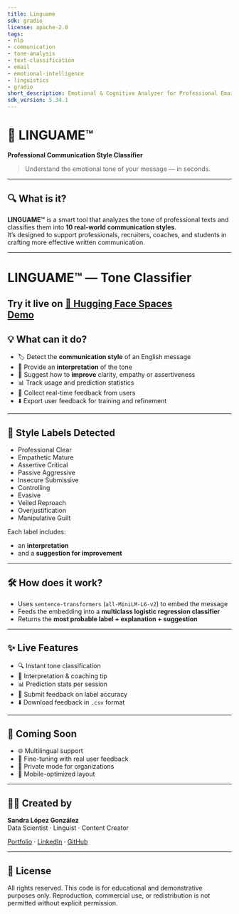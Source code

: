 ```yaml
---
title: Linguame
sdk: gradio
license: apache-2.0
tags:
- nlp
- communication
- tone-analysis
- text-classification
- email
- emotional-intelligence
- linguistics
- gradio
short_description: Emotional & Cognitive Analyzer for Professional Emails
sdk_version: 5.34.1
---
```


# 🧠 LINGUAME™  
**Professional Communication Style Classifier**

> Understand the emotional tone of your message — in seconds.

---

## 🔍 What is it?

**LINGUAME™** is a smart tool that analyzes the tone of professional texts and classifies them into **10 real-world communication styles**.  
It’s designed to support professionals, recruiters, coaches, and students in crafting more effective written communication.

---
# LINGUAME™ — Tone Classifier

Try it live on [🤗 Hugging Face Spaces](https://huggingface.co/spaces/tu-usuario/tu-space)  
[Demo](https://huggingface.co/spaces/tu-usuario/tu-space/badge.svg)
---

## 💡 What can it do?

- 🏷️ Detect the **communication style** of an English message
- 🧠 Provide an **interpretation** of the tone
- 💬 Suggest how to **improve** clarity, empathy or assertiveness
- 📊 Track usage and prediction statistics
- 📝 Collect real-time feedback from users
- ⬇️ Export user feedback for training and refinement

---

## 🧠 Style Labels Detected

- Professional Clear  
- Empathetic Mature  
- Assertive Critical  
- Passive Aggressive  
- Insecure Submissive  
- Controlling  
- Evasive  
- Veiled Reproach  
- Overjustification  
- Manipulative Guilt  

Each label includes:
- an **interpretation**
- and a **suggestion for improvement**

---

## 🛠️ How does it work?

- Uses `sentence-transformers` (`all-MiniLM-L6-v2`) to embed the message  
- Feeds the embedding into a **multiclass logistic regression classifier**
- Returns the **most probable label + explanation + suggestion**

---

## ✨ Live Features

- 🔍 Instant tone classification
- 🧠 Interpretation & coaching tip
- 📊 Prediction stats per session
- 📝 Submit feedback on label accuracy
- ⬇️ Download feedback in `.csv` format

---

## 🚧 Coming Soon

- 🌐 Multilingual support
- 🔄 Fine-tuning with real user feedback
- 🧪 Private mode for organizations
- 📱 Mobile-optimized layout

---

## 👩‍💻 Created by

**Sandra López González**  
Data Scientist · Linguist · Content Creator 

[Portfolio](https://huggingface.co/sandylopg) · [LinkedIn](https://www.linkedin.com/in/sandralopezglez89/) · [GitHub](https://github.com/Sanloglez)

---

## 💬 License

All rights reserved. This code is for educational and demonstrative purposes only. 
Reproduction, commercial use, or redistribution is not permitted without explicit permission.


